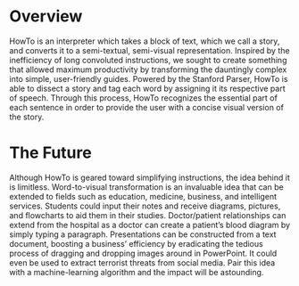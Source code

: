 # Overview

HowTo is an interpreter which takes a block of text, which we call a story, and converts it to a semi-textual, semi-visual representation. Inspired by the inefficiency of long convoluted instructions, we sought to create something that allowed maximum productivity by transforming the dauntingly complex into simple, user-friendly guides. Powered by the Stanford Parser, HowTo is able to dissect a story and tag each word by assigning it its respective part of speech. Through this process, HowTo recognizes the essential part of each sentence in order to provide the user with a concise visual version of the story.

# The Future

Although HowTo is geared toward simplifying instructions, the idea behind it is limitless. Word-to-visual transformation is an invaluable idea that can be extended to fields such as education, medicine, business, and intelligent services. Students could input their notes and receive diagrams, pictures, and flowcharts to aid them in their studies. Doctor/patient relationships can extend from the hospital as a doctor can create a patient’s blood diagram by simply typing a paragraph. Presentations can be constructed from a text document, boosting a business’ efficiency by eradicating the tedious process of dragging and dropping images around in PowerPoint. It could even be used to extract terrorist threats from social media. Pair this idea with a machine-learning algorithm and the impact will be astounding.

